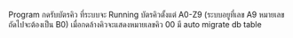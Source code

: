 Program กดรับบัตรคิว ที่ระบบจะ Running บัตรคิวตั้งแต่ A0-Z9 (ระบบอยูที่เลข A9 หมายเลขถัดไปจะต้องเป็น B0)
เมื่อกดล้างคิวจะแสดงหมายเลขคิว 00
มี auto migrate db table 

